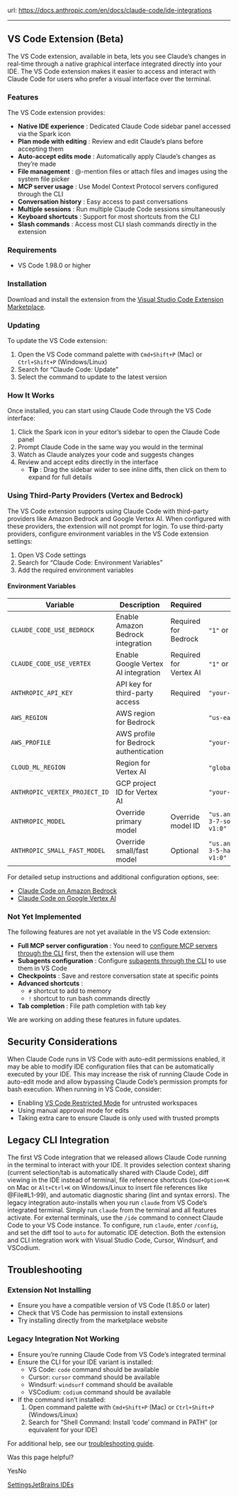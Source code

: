 url: https://docs.anthropic.com/en/docs/claude-code/ide-integrations

---

## VS Code Extension \(Beta\)

The VS Code extension, available in beta, lets you see Claude’s changes in real-time through a native graphical interface integrated directly into your IDE. The VS Code extension makes it easier to access and interact with Claude Code for users who prefer a visual interface over the terminal.

### Features

The VS Code extension provides:

  * **Native IDE experience** : Dedicated Claude Code sidebar panel accessed via the Spark icon
  * **Plan mode with editing** : Review and edit Claude’s plans before accepting them
  * **Auto-accept edits mode** : Automatically apply Claude’s changes as they’re made
  * **File management** : @-mention files or attach files and images using the system file picker
  * **MCP server usage** : Use Model Context Protocol servers configured through the CLI
  * **Conversation history** : Easy access to past conversations
  * **Multiple sessions** : Run multiple Claude Code sessions simultaneously
  * **Keyboard shortcuts** : Support for most shortcuts from the CLI
  * **Slash commands** : Access most CLI slash commands directly in the extension

### Requirements

  * VS Code 1.98.0 or higher

### Installation

Download and install the extension from the [Visual Studio Code Extension Marketplace](https://marketplace.visualstudio.com/items?itemName=anthropic.claude-code).

### Updating

To update the VS Code extension:

  1. Open the VS Code command palette with `Cmd+Shift+P` \(Mac\) or `Ctrl+Shift+P` \(Windows/Linux\)
  2. Search for “Claude Code: Update”
  3. Select the command to update to the latest version

### How It Works

Once installed, you can start using Claude Code through the VS Code interface:

  1. Click the Spark icon in your editor’s sidebar to open the Claude Code panel
  2. Prompt Claude Code in the same way you would in the terminal
  3. Watch as Claude analyzes your code and suggests changes
  4. Review and accept edits directly in the interface
     * **Tip** : Drag the sidebar wider to see inline diffs, then click on them to expand for full details

### Using Third-Party Providers \(Vertex and Bedrock\)

The VS Code extension supports using Claude Code with third-party providers like Amazon Bedrock and Google Vertex AI. When configured with these providers, the extension will not prompt for login. To use third-party providers, configure environment variables in the VS Code extension settings:

  1. Open VS Code settings
  2. Search for “Claude Code: Environment Variables”
  3. Add the required environment variables

#### Environment Variables

Variable| Description| Required| Example
---|---|---|---
`CLAUDE_CODE_USE_BEDROCK`| Enable Amazon Bedrock integration| Required for Bedrock| `"1"` or `"true"`
`CLAUDE_CODE_USE_VERTEX`| Enable Google Vertex AI integration| Required for Vertex AI| `"1"` or `"true"`
`ANTHROPIC_API_KEY`| API key for third-party access| Required| `"your-api-key"`
`AWS_REGION`| AWS region for Bedrock| | `"us-east-2"`
`AWS_PROFILE`| AWS profile for Bedrock authentication| | `"your-profile"`
`CLOUD_ML_REGION`| Region for Vertex AI| | `"global"` or `"us-east5"`
`ANTHROPIC_VERTEX_PROJECT_ID`| GCP project ID for Vertex AI| | `"your-project-id"`
`ANTHROPIC_MODEL`| Override primary model| Override model ID| `"us.anthropic.claude-3-7-sonnet-20250219-v1:0"`
`ANTHROPIC_SMALL_FAST_MODEL`| Override small/fast model| Optional| `"us.anthropic.claude-3-5-haiku-20241022-v1:0"`
For detailed setup instructions and additional configuration options, see:

  * [Claude Code on Amazon Bedrock](/en/docs/claude-code/amazon-bedrock)
  * [Claude Code on Google Vertex AI](/en/docs/claude-code/google-vertex-ai)

### Not Yet Implemented

The following features are not yet available in the VS Code extension:

  * **Full MCP server configuration** : You need to [configure MCP servers through the CLI](/en/docs/claude-code/mcp) first, then the extension will use them
  * **Subagents configuration** : Configure [subagents through the CLI](/en/docs/claude-code/sub-agents) to use them in VS Code
  * **Checkpoints** : Save and restore conversation state at specific points
  * **Advanced shortcuts** :
    * `#` shortcut to add to memory
    * `!` shortcut to run bash commands directly
  * **Tab completion** : File path completion with tab key

We are working on adding these features in future updates.

## Security Considerations

When Claude Code runs in VS Code with auto-edit permissions enabled, it may be able to modify IDE configuration files that can be automatically executed by your IDE. This may increase the risk of running Claude Code in auto-edit mode and allow bypassing Claude Code’s permission prompts for bash execution. When running in VS Code, consider:

  * Enabling [VS Code Restricted Mode](https://code.visualstudio.com/docs/editor/workspace-trust#_restricted-mode) for untrusted workspaces
  * Using manual approval mode for edits
  * Taking extra care to ensure Claude is only used with trusted prompts

## Legacy CLI Integration

The first VS Code integration that we released allows Claude Code running in the terminal to interact with your IDE. It provides selection context sharing \(current selection/tab is automatically shared with Claude Code\), diff viewing in the IDE instead of terminal, file reference shortcuts \(`Cmd+Option+K` on Mac or `Alt+Ctrl+K` on Windows/Linux to insert file references like @File\#L1-99\), and automatic diagnostic sharing \(lint and syntax errors\). The legacy integration auto-installs when you run `claude` from VS Code’s integrated terminal. Simply run `claude` from the terminal and all features activate. For external terminals, use the `/ide` command to connect Claude Code to your VS Code instance. To configure, run `claude`, enter `/config`, and set the diff tool to `auto` for automatic IDE detection. Both the extension and CLI integration work with Visual Studio Code, Cursor, Windsurf, and VSCodium.

## Troubleshooting

### Extension Not Installing

  * Ensure you have a compatible version of VS Code \(1.85.0 or later\)
  * Check that VS Code has permission to install extensions
  * Try installing directly from the marketplace website

### Legacy Integration Not Working

  * Ensure you’re running Claude Code from VS Code’s integrated terminal
  * Ensure the CLI for your IDE variant is installed:
    * VS Code: `code` command should be available
    * Cursor: `cursor` command should be available
    * Windsurf: `windsurf` command should be available
    * VSCodium: `codium` command should be available
  * If the command isn’t installed:
    1. Open command palette with `Cmd+Shift+P` \(Mac\) or `Ctrl+Shift+P` \(Windows/Linux\)
    2. Search for “Shell Command: Install ‘code’ command in PATH” \(or equivalent for your IDE\)

For additional help, see our [troubleshooting guide](/en/docs/claude-code/troubleshooting).

Was this page helpful?

YesNo

[Settings](/en/docs/claude-code/settings)[JetBrains IDEs](/en/docs/claude-code/jetbrains)
